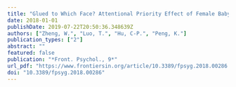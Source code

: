 ```yaml
---
title: "Glued to Which Face? Attentional Priority Effect of Female Babyface and Male Mature Face"
date: 2018-01-01
publishDate: 2019-07-22T20:50:36.348639Z
authors: ["Zheng, W.", "Luo, T.", "Hu, C-P.", "Peng, K."]
publication_types: ["2"]
abstract: ""
featured: false
publication: "*Front. Psychol., 9*"
url_pdf: "https://www.frontiersin.org/article/10.3389/fpsyg.2018.00286 https://fjfsdata01prod.blob.core.windows.net/articles/files/323764/pubmed-zip/.versions/1/.package-entries/fpsyg-09-00286/fpsyg-09-00286.pdf?sv=2015-12-11&sr=b&sig=BQsoXfk77aBuGngX5eRb5fiKYyRTd9%2BcYKb6EZRYtxc%3D&se=2018-05-24T23%3A44%3A59Z&sp=r&rscd=attachment%3B%20filename%2A%3DUTF-8%27%27fpsyg-09-00286.pdf"
doi: "10.3389/fpsyg.2018.00286"
---
```


